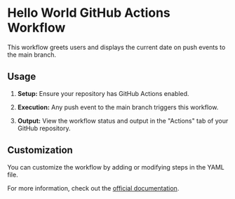 # Hello World GitHub Actions Workflow

This workflow greets users and displays the current date on push events to the main branch.

## Usage

1. **Setup:** Ensure your repository has GitHub Actions enabled.

2. **Execution:** Any push event to the main branch triggers this workflow.

3. **Output:** View the workflow status and output in the "Actions" tab of your GitHub repository.

## Customization

You can customize the workflow by adding or modifying steps in the YAML file.

For more information, check out the [official documentation](https://docs.github.com/en/actions).

